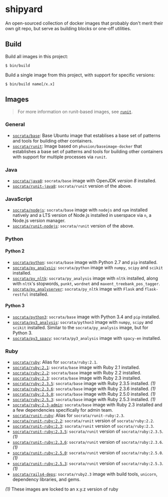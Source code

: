 # shipyard

An open-sourced collection of docker images that probably don't merit their own git repo, but serve as building blocks or one-off utilities.

## Build

Build all images in this project:

    $ bin/build

Build a single image from this project, with support for specific versions:

    $ bin/build name[/x.x]

## Images

> For more information on runit-based images, see [`runit`](runit).

### General
- [`socrata/base`](base): Base Ubuntu image that establises a base set of patterns and tools for building other containers.
- [`socrata/runit`](runit): Image based on `phusion/baseimage-docker` that establishes a base set of patterns and tools for building other containers with support for multiple processes via `runit`.

### Java
- [`socrata/java8`](java8): `socrata/base` image with  OpenJDK *version 8* installed.
- [`socrata/runit-java8`](runit-java8): `socrata/runit` version of the above.

### JavaScript
- [`socrata/nodejs`](nodejs): `socrata/base` image with `nodejs` and `npm` installed natively and a LTS version of Node.js installed in userspace via `n`, a Node.js version manager.
- [`socrata/runit-nodejs`](runit-nodejs): `socrata/runit` version of the above.

### Python

#### Python 2
- [`socrata/python`](python): `socrata/base` image with Python 2.7 and `pip` installed.
- [`socrata/py_analysis`](py_analysis): `socrata/python` image with `numpy`, `scipy` and `scikit` installed.
- [`socrata/py_nltk`](py_nltk): `socrata/py_analysis` image with `nltk` installed, along with `nltk`'s stopwords, `punkt`, `wordnet` and `maxent_treebank_pos_tagger`.
- [`socrata/py_analyserver`](py_analyserver): `socrata/py_nltk` image with `Flask` and `flask-restful` installed.

#### Python 3
- [`socrata/python3`](python3): `socrata/base` image with Python 3.4 and `pip` installed.
- [`socrata/py3_analysis`](py3_analysis): `socrata/python3` image with `numpy`, `scipy` and `scikit` installed. Similar to the `socrata/py_analysis` image, but for Python 3.
- [`socrata/py3_spacy`](py3_spacy): `socrata/py3_analysis` image with `spacy-en` installed.

### Ruby
- [`socrata/ruby`](ruby): Alias for `socrata/ruby:2.1`.
- [`socrata/ruby:2.1`](ruby/2.1): `socrata/base` image with Ruby 2.1 installed.
- [`socrata/ruby:2.2`](ruby/2.2): `socrata/base` image with Ruby 2.2 installed.
- [`socrata/ruby:2.3`](ruby/2.3): `socrata/base` image with Ruby 2.3 installed.
- [`socrata/ruby:2.3.5`](ruby/2.3.5): `socrata/base` image with Ruby 2.3.5 installed. _(1)_
- [`socrata/ruby:2.3.6`](ruby/2.3.6): `socrata/base` image with Ruby 2.3.6 installed. _(1)_
- [`socrata/ruby:2.5.0`](ruby/2.5.0): `socrata/base` image with Ruby 2.5.0 installed. _(1)_
- [`socrata/ruby:2.5.3`](ruby/2.5.3): `socrata/base` image with Ruby 2.5.3 installed. _(1)_
- [`socrata/ruby:2.3-admin`](ruby/2.3-admin): `socrata/base` image with Ruby 2.3 installed and a few dependencies specifically for admin team.
- [`socrata/runit-ruby`](runit-ruby): Alias for `socrata/runit-ruby:2.3`.
- [`socrata/runit-ruby:2.2`](runit-ruby/2.2): `socrata/runit` version of `socrata/ruby:2.2`.
- [`socrata/runit-ruby:2.3`](runit-ruby/2.3): `socrata/runit` version of `socrata/ruby:2.3`.
- [`socrata/runit-ruby:2.3.5`](runit-ruby/2.3.5): `socrata/runit` version of `socrata/ruby:2.3.5`. _(1)_
- [`socrata/runit-ruby:2.3.6`](runit-ruby/2.3.6): `socrata/runit` version of `socrata/ruby:2.3.6`. _(1)_
- [`socrata/runit-ruby:2.5.0`](runit-ruby/2.5.0): `socrata/runit` version of `socrata/ruby:2.5.0`. _(1)_
- [`socrata/runit-ruby:2.5.3`](runit-ruby/2.5.3): `socrata/runit` version of `socrata/ruby:2.5.3`. _(1)_
- [`socrata/rails4-deps`](rails4-deps): `socrata/ruby2.3` image with build tools, `unicorn`, dependency libraries, and gems.

_(1)_ These images are locked to an x.y.z version of ruby
